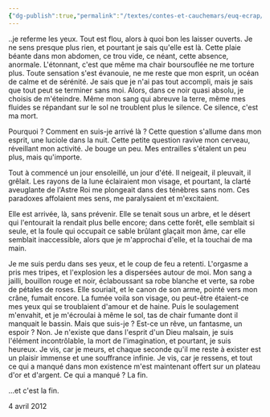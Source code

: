 ```yaml
---
{"dg-publish":true,"permalink":"/textes/contes-et-cauchemars/euq-ecrap/","created":"2024-05-25T20:56:29.767+02:00","updated":"2024-05-25T08:29:35.658+02:00"}
---
```



..je referme les yeux. Tout est flou, alors à quoi bon les laisser ouverts. Je ne sens presque plus rien, et pourtant je sais qu'elle est là. Cette plaie béante dans mon abdomen, ce trou vide, ce néant, cette absence, anormale. L'étonnant, c'est que même ma chair boursouflée ne me torture plus. Toute sensation s'est évanouie, ne me reste que mon esprit, un océan de calme et de sérénité. Je sais que je n'ai pas tout accompli, mais je sais que tout peut se terminer sans moi. Alors, dans ce noir quasi absolu, je choisis de m'éteindre. Même mon sang qui abreuve la terre, même mes fluides se répandant sur le sol ne troublent plus le silence. Ce silence, c'est ma mort.

Pourquoi ? Comment en suis-je arrivé là ? Cette question s'allume dans mon esprit, une luciole dans la nuit. Cette petite question ravive mon cerveau, réveillant mon activité. Je bouge un peu. Mes entrailles s'étalent un peu plus, mais qu'importe.

Tout à commencé un jour ensoleillé, un jour d'été. Il neigeait, il pleuvait, il grêlait. Les rayons de la lune éclairaient mon visage, et pourtant, la clarté aveuglante de l'Astre Roi me plongeait dans des ténèbres sans nom. Ces paradoxes affolaient mes sens, me paralysaient et m'excitaient.

Elle est arrivée, là, sans prévenir. Elle se tenait sous un arbre, et le désert qui l'entourait la rendait plus belle encore; dans cette forêt, elle semblait si seule, et la foule qui occupait ce sable brûlant glaçait mon âme, car elle semblait inaccessible, alors que je m'approchai d'elle, et la touchai de ma main.

Je me suis perdu dans ses yeux, et le coup de feu a retenti. L'orgasme a pris mes tripes, et l'explosion les a dispersées autour de moi. Mon sang a jailli, bouillon rouge et noir, éclaboussant sa robe blanche et verte, sa robe de pétales de roses. Elle souriait, et le canon de son arme, pointé vers mon crâne, fumait encore. La fumée voila son visage, ou peut-être étaient-ce mes yeux qui se troublaient d'amour et de haine. Puis le soulagement m'envahit, et je m'écroulai à même le sol, tas de chair fumante dont il manquait le bassin. Mais que suis-je ? Est-ce un rêve, un fantasme, un espoir ? Non. Je n'existe que dans l'esprit d'un Dieu malsain, je suis l'élément incontrôlable, la mort de l'imagination, et pourtant, je suis heureux. Je vis, car je meurs, et chaque seconde qu'il me reste à exister est un plaisir immense et une souffrance infinie. Je vis, car je ressens, et tout ce qui a manqué dans mon existence m'est maintenant offert sur un plateau d'or et d'argent. Ce qui a manqué ? La fin.

...et c'est la fin.

4 avril 2012